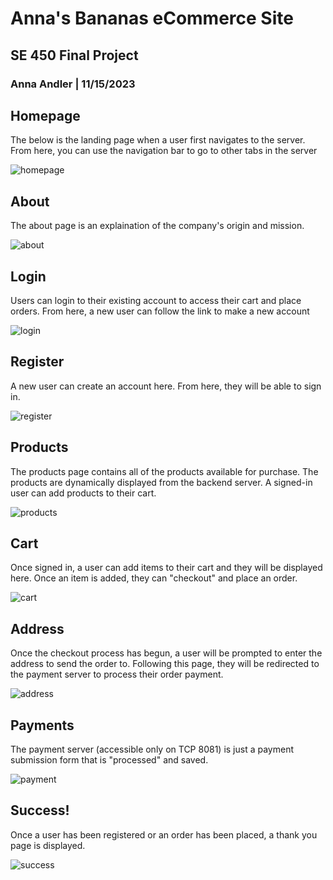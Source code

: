 # Anna's Bananas eCommerce Site
## SE 450 Final Project
### Anna Andler | 11/15/2023

## Homepage
The below is the landing page when a user first navigates to the server.
From here, you can use the navigation bar to go to other tabs in the server

![homepage](README/Index.html.png)

## About
The about page is an explaination of the company's origin and mission. 

![about](README/About.html.png)

## Login
Users can login to their existing account to access their cart and place orders. From here, a new user can follow the link to make a new account

![login](README/login.html.png)

## Register
A new user can create an account here. From here, they will be able to sign in.

![register](README/register.html.png)

## Products
The products page contains all of the products available for purchase. The products are dynamically displayed from the backend server. A signed-in user can add products to their cart.

![products](README/Products.html.png)

## Cart
Once signed in, a user can add items to their cart and they will be displayed here. Once an item is added, they can "checkout" and place an order.

![cart](README/cart.html.png)

## Address
Once the checkout process has begun, a user will be prompted to enter the address to send the order to. Following this page, they will be redirected to the payment server to process their order payment.

![address](README/address.html.png)

## Payments
The payment server (accessible only on TCP 8081) is just a payment submission form that is "processed" and saved. 

![payment](README/payments.html.png)

## Success!
Once a user has been registered or an order has been placed, a thank you page is displayed.

![success](README/finished-registration.html.png)

